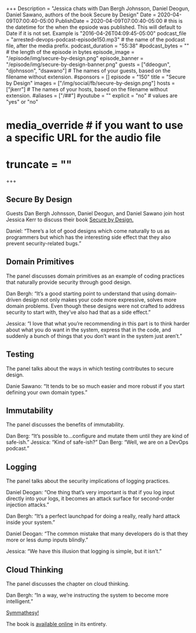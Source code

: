 +++
Description = "Jessica chats with Dan Bergh Johnsson, Daniel Deogun, Daniel Sawano, authors of the book Secure by Design"
Date = 2020-04-09T07:00:40-05:00
PublishDate = 2020-04-09T07:00:40-05:00 # this is the datetime for the when the epsiode was published. This will default to Date if it is not set. Example is "2016-04-26T04:09:45-05:00"
podcast_file = "arrested-devops-podcast-episode150.mp3" # the name of the podcast file, after the media prefix.
podcast_duration = "55:38"
#podcast_bytes = "" # the length of the episode in bytes
episode_image = "/episode/img/secure-by-design.png"
episode_banner = "/episode/img/secure-by-design-banner.png"
guests = ["ddeogun", "djohnsson", "dsawano"] # The names of your guests, based on the filename without extension.
#sponsors = []
episode = "150"
title = "Secure by Design"
images = ["/img/social/fb/secure-by-design.png"]
hosts = ["jkerr"] # The names of your hosts, based on the filename without extension.
#aliases = ["/##"]
#youtube = ""
explicit = "no" # values are "yes" or "no"
# media_override # if you want to use a specific URL for the audio file
# truncate = ""
+++

## Secure By Design

Guests Dan Bergh Johnsson, Daniel Deogun, and Daniel Sawano join host Jessica Kerr to discuss their book [Secure by Design.](https://secure-by-design.io/)

Daniel: “There’s a lot of good designs which come naturally to us as programmers but which has the interesting side effect that they also prevent security-related bugs.”

## Domain Primitives

The panel discusses domain primitives as an example of coding practices that naturally provide security through good design.

Dan Bergh: “It’s a good starting point to understand that using domain-driven design not only makes your code more expressive, solves more domain problems. Even though these designs were not crafted to address security to start with, they’ve also had that as a side effect.”

Jessica: “I love that what you’re recommending in this part is to think harder about what you do want in the system, express that in the code, and suddenly a bunch of things that you don’t want in the system just aren’t.”

## Testing

The panel talks about the ways in which testing contributes to secure design.

Danie Sawano: “It tends to be so much easier and more robust if you start defining your own domain types.”

## Immutability

The panel discusses the benefits of immutability.

Dan Berg: “It’s possible to...configure and mutate them until they are kind of safe-ish.”
Jessica: “Kind of safe-ish?”
Dan Berg: “Well, we are on a DevOps podcast.”

## Logging

The panel talks about the security implications of logging practices.

Daniel Deogan: “One thing that’s very important is that if you log input directly into your logs, it becomes an attack surface for second-order injection attacks.”

Dan Bergh: “It’s a perfect launchpad for doing a really, really hard attack inside your system.”

Daniel Deogan: “The common mistake that many developers do is that they more or less dump inputs blindly.”

Jessica: “We have this illusion that logging is simple, but it isn’t.”

## Cloud Thinking

The panel discusses the chapter on cloud thinking.

Dan Bergh: “In a way, we’re instructing the system to become more intelligent.”

[Symmathesy!](https://blog.jessitron.com/2018/10/25/symmathecist-n/)

The book is [available online](https://www.manning.com/books/secure-by-design?a_aid=sawano&a_bid=0b3fac80&chan=g) in its entirety.
